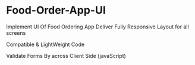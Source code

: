 # Food-Order-App-UI

Implement UI Of Food Ordering App
Deliver Fully Responsive Layout for all screens

Compatible & LightWeight Code

Validate Forms By across Client Side (javaScript)
